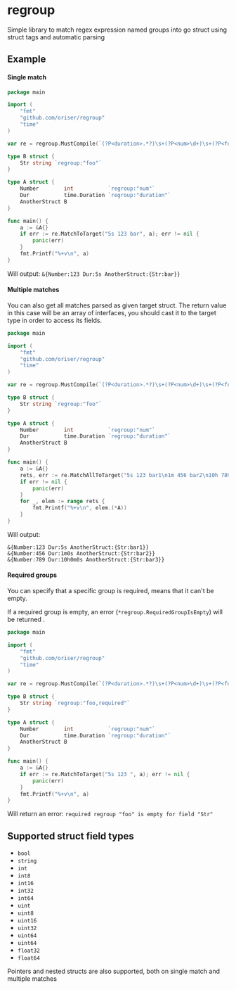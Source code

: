 # regroup
Simple library to match regex expression named groups into go struct using struct tags and automatic parsing

## Example
#### Single match
```go
package main

import (
	"fmt"
	"github.com/oriser/regroup"
	"time"
)

var re = regroup.MustCompile(`(?P<duration>.*?)\s+(?P<num>\d+)\s+(?P<foo>.*)`)

type B struct {
	Str string `regroup:"foo"`
}

type A struct {
	Number        int           `regroup:"num"`
	Dur           time.Duration `regroup:"duration"`
	AnotherStruct B
}

func main() {
	a := &A{}
	if err := re.MatchToTarget("5s 123 bar", a); err != nil {
		panic(err)
	}
	fmt.Printf("%+v\n", a)
}

```
Will output:
`&{Number:123 Dur:5s AnotherStruct:{Str:bar}}`

#### Multiple matches
You can also get all matches parsed as given target struct. The return value in this
case will be an array of interfaces, you should cast it to the target type in order to access its fields.
```go
package main

import (
	"fmt"
	"github.com/oriser/regroup"
	"time"
)

var re = regroup.MustCompile(`(?P<duration>.*?)\s+(?P<num>\d+)\s+(?P<foo>.*)`)

type B struct {
	Str string `regroup:"foo"`
}

type A struct {
	Number        int           `regroup:"num"`
	Dur           time.Duration `regroup:"duration"`
	AnotherStruct B
}

func main() {
	a := &A{}
	rets, err := re.MatchAllToTarget("5s 123 bar1\n1m 456 bar2\n10h 789 bar3", -1, a)
	if err != nil {
		panic(err)
	}
	for _, elem := range rets {
		fmt.Printf("%+v\n", elem.(*A))
	}
}

```
Will output:
```
&{Number:123 Dur:5s AnotherStruct:{Str:bar1}}
&{Number:456 Dur:1m0s AnotherStruct:{Str:bar2}}
&{Number:789 Dur:10h0m0s AnotherStruct:{Str:bar3}}
```

#### Required groups
You can specify that a specific group is required, means that it can't be empty.

If a required group is empty, an error (`*regroup.RequiredGroupIsEmpty`) will be returned .
```go
package main

import (
	"fmt"
	"github.com/oriser/regroup"
	"time"
)

var re = regroup.MustCompile(`(?P<duration>.*?)\s+(?P<num>\d+)\s+(?P<foo>.*)`)

type B struct {
	Str string `regroup:"foo,required"`
}

type A struct {
	Number        int           `regroup:"num"`
	Dur           time.Duration `regroup:"duration"`
	AnotherStruct B
}

func main() {
	a := &A{}
	if err := re.MatchToTarget("5s 123 ", a); err != nil {
		panic(err)
	}
	fmt.Printf("%+v\n", a)
}
```
Will return an error: `required regroup "foo" is empty for field "Str"`

## Supported struct field types
- `bool`
- `string`
- `int`
- `int8`
- `int16`
- `int32`
- `int64`
- `uint`
- `uint8`
- `uint16`
- `uint32`
- `uint64`
- `uint64`
- `float32`
- `float64`

Pointers and nested structs are also supported, both on single match and multiple matches